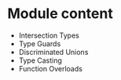 # Module content

- Intersection Types
- Type Guards
- Discriminated Unions
- Type Casting
- Function Overloads
